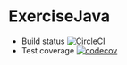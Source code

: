 # ExerciseJava
- Build status 
  [![CircleCI](https://circleci.com/gh/hovananhkim/ExerciseJava/tree/master.svg?style=svg)](https://circleci.com/gh/hovananhkim/ExerciseJava/tree/master)
- Test coverage 
  [![codecov](https://codecov.io/gh/hovananhkim/ExerciseJava/branch/master/graph/badge.svg?token=LFFYSWBY7O)](https://codecov.io/gh/hovananhkim/ExerciseJava)
